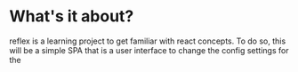 # What's it about?

reflex is a learning project to get familiar with react concepts.  To do so, this will be a simple SPA that is a user
interface to change the config settings for the
